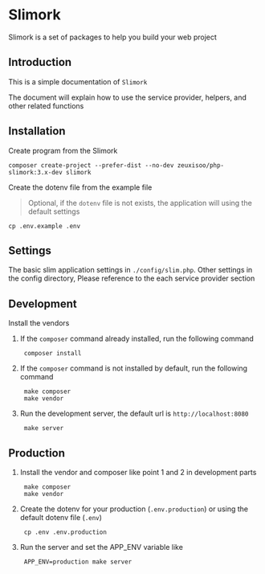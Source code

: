 # Slimork

Slimork is a set of packages to help you build your web project

## Introduction

This is a simple documentation of `Slimork`

The document will explain how to use the service provider, helpers, and other related functions

## Installation

Create program from the Slimork

    composer create-project --prefer-dist --no-dev zeuxisoo/php-slimork:3.x-dev slimork

Create the dotenv file from the example file

> Optional, if the `dotenv` file is not exists, the application will using the default settings

    cp .env.example .env

## Settings

The basic slim application settings in `./config/slim.php`. Other settings in the config directory, Please reference to the each service provider section

## Development

Install the vendors

1. If the `composer` command already installed, run the following command

        composer install

2. If the `composer` command is not installed by default, run the following command

        make composer
        make vendor

3. Run the development server, the default url is `http://localhost:8080`

        make server

## Production

1. Install the vendor and composer like point 1 and 2 in development parts

        make composer
        make vendor

2. Create the dotenv for your production (`.env.production`) or using the default dotenv file (`.env`)

        cp .env .env.production

3. Run the server and set the APP_ENV variable like

        APP_ENV=production make server
